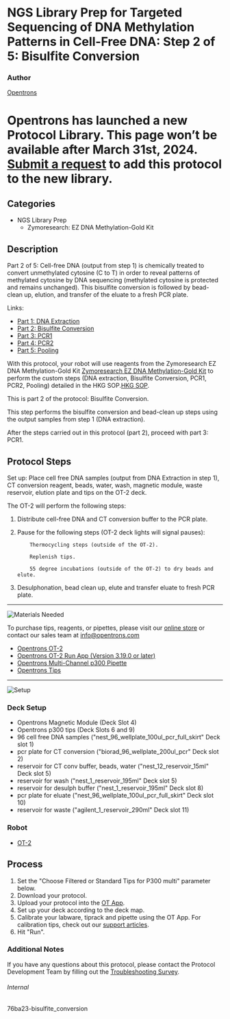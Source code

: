 # NGS Library Prep for Targeted Sequencing of DNA Methylation Patterns in Cell-Free DNA: Step 2 of 5: Bisulfite Conversion

### Author
[Opentrons](https://opentrons.com/)


# Opentrons has launched a new Protocol Library. This page won’t be available after March 31st, 2024. [Submit a request](https://docs.google.com/forms/d/e/1FAIpQLSdYYp9QCKow4nn0KlCVsMS3HX0eJ0N9O7-erajKvcpT0lWbSg/viewform) to add this protocol to the new library.

## Categories
* NGS Library Prep
     * Zymoresearch: EZ DNA Methylation-Gold Kit

## Description
Part 2 of 5: Cell-free DNA (output from step 1) is chemically treated to convert unmethylated cytosine (C to T) in order to reveal patterns of methylated cytosine by DNA sequencing (methylated cytosine is protected and remains unchanged). This bisulfite conversion is followed by bead-clean up, elution, and transfer of the eluate to a fresh PCR plate.

Links:
* [Part 1: DNA Extraction](http://protocols.opentrons.com/protocol/76ba23)
* [Part 2: Bisulfite Conversion](http://protocols.opentrons.com/protocol/76ba23-bisulfite_conversion)
* [Part 3: PCR1](http://protocols.opentrons.com/protocol/76ba23-pcr1)
* [Part 4: PCR2](http://protocols.opentrons.com/protocol/76ba23-pcr2)
* [Part 5: Pooling](http://protocols.opentrons.com/protocol/76ba23-pooling)

With this protocol, your robot will use reagents from the Zymoresearch EZ DNA Methylation-Gold Kit [Zymoresearch EZ DNA Methylation-Gold Kit](https://www.zymoresearch.com/collections/ez-dna-methylation-gold-kits) to perform the custom steps (DNA extraction, Bisulfite Conversion, PCR1, PCR2, Pooling) detailed in the HKG SOP.[HKG SOP](https://s3.amazonaws.com/pf-upload-01/u-4256/0/2021-03-04/vw23kchHKG%20Standard%20Operating%20Procedure%20for%20DNA%20extraction%20Targeted%20next%20generation%20sequencing%20and%20.xlsx).

This is part 2 of the protocol: Bisulfite Conversion.

This step performs the bisulfite conversion and bead-clean up steps using the output samples from step 1 (DNA extraction).

After the steps carried out in this protocol (part 2), proceed with part 3: PCR1.


## Protocol Steps

Set up: Place cell free DNA samples (output from DNA Extraction in step 1), CT conversion reagent, beads, water, wash, magnetic module, waste reservoir, elution plate and tips on the OT-2 deck.  

The OT-2 will perform the following steps:
1. Distribute cell-free DNA and CT conversion buffer to the PCR plate.
2. Pause for the following steps (OT-2 deck lights will signal pauses):

           Thermocycling steps (outside of the OT-2).

           Replenish tips.

           55 degree incubations (outside of the OT-2) to dry beads and elute.

3. Desulphonation, bead clean up, elute and transfer eluate to fresh PCR plate.

---
![Materials Needed](https://s3.amazonaws.com/opentrons-protocol-library-website/custom-README-images/001-General+Headings/materials.png)

To purchase tips, reagents, or pipettes, please visit our [online store](https://shop.opentrons.com/) or contact our sales team at [info@opentrons.com](mailto:info@opentrons.com)

* [Opentrons OT-2](https://shop.opentrons.com/collections/ot-2-robot/products/ot-2)
* [Opentrons OT-2 Run App (Version 3.19.0 or later)](https://opentrons.com/ot-app/)
* [Opentrons Multi-Channel p300 Pipette](https://shop.opentrons.com/collections/ot-2-pipettes/products/single-channel-electronic-pipette)
* [Opentrons Tips](https://shop.opentrons.com/collections/opentrons-tips)

---
![Setup](https://s3.amazonaws.com/opentrons-protocol-library-website/custom-README-images/001-General+Headings/Setup.png)

### Deck Setup
* Opentrons Magnetic Module (Deck Slot 4)
* Opentrons p300 tips (Deck Slots 6 and 9)
* 96 cell free DNA samples ("nest_96_wellplate_100ul_pcr_full_skirt" Deck slot 1)
* pcr plate for CT conversion ("biorad_96_wellplate_200ul_pcr" Deck slot 2)
* reservoir for CT conv buffer, beads, water ("nest_12_reservoir_15ml" Deck slot 5)
* reservoir for wash ("nest_1_reservoir_195ml" Deck slot 5)
* reservoir for desulph buffer ("nest_1_reservoir_195ml" Deck slot 8)
* pcr plate for eluate ("nest_96_wellplate_100ul_pcr_full_skirt" Deck slot 10)
* reservoir for waste ("agilent_1_reservoir_290ml" Deck slot 11)


### Robot
* [OT-2](https://opentrons.com/ot-2)

## Process
1. Set the "Choose Filtered or Standard Tips for P300 multi" parameter below.
2. Download your protocol.
3. Upload your protocol into the [OT App](https://opentrons.com/ot-app).
4. Set up your deck according to the deck map.
5. Calibrate your labware, tiprack and pipette using the OT App. For calibration tips, check out our [support articles](https://support.opentrons.com/en/collections/1559720-guide-for-getting-started-with-the-ot-2).
6. Hit "Run".

### Additional Notes
If you have any questions about this protocol, please contact the Protocol Development Team by filling out the [Troubleshooting Survey](https://protocol-troubleshooting.paperform.co/).

###### Internal
76ba23-bisulfite_conversion
